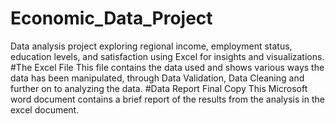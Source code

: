 # Economic_Data_Project
Data analysis project exploring regional income, employment status, education levels, and satisfaction using Excel for insights and visualizations.
#The Excel File
This file contains the data used and shows various ways the data has been manipulated, through Data Validation, Data Cleaning and further on to analyzing the data.
#Data Report Final Copy
This Microsoft word document contains a brief report of the results from the analysis in the excel document.
